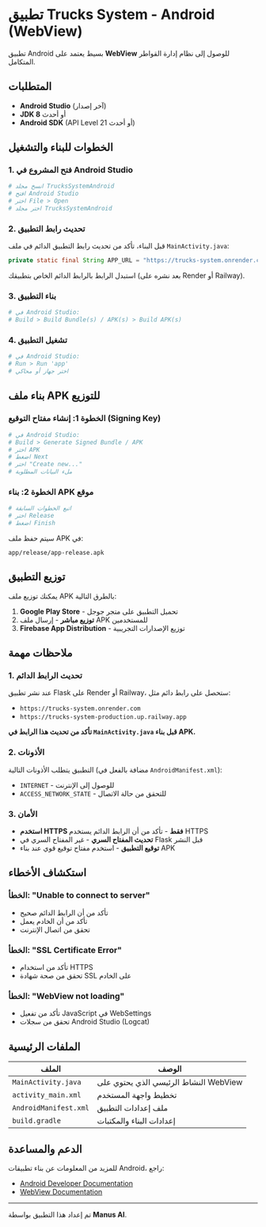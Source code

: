 # تطبيق Trucks System - Android (WebView)

تطبيق Android بسيط يعتمد على **WebView** للوصول إلى نظام إدارة القواطر المتكامل.

## المتطلبات

- **Android Studio** (آخر إصدار)
- **JDK 8** أو أحدث
- **Android SDK** (API Level 21 أو أحدث)

## الخطوات للبناء والتشغيل

### 1. فتح المشروع في Android Studio

```bash
# انسخ مجلد TrucksSystemAndroid
# افتح Android Studio
# اختر File > Open
# اختر مجلد TrucksSystemAndroid
```

### 2. تحديث رابط التطبيق

قبل البناء، تأكد من تحديث رابط التطبيق الدائم في ملف `MainActivity.java`:

```java
private static final String APP_URL = "https://trucks-system.onrender.com/login";
```

استبدل الرابط بالرابط الدائم الخاص بتطبيقك (بعد نشره على Render أو Railway).

### 3. بناء التطبيق

```bash
# في Android Studio:
# Build > Build Bundle(s) / APK(s) > Build APK(s)
```

### 4. تشغيل التطبيق

```bash
# في Android Studio:
# Run > Run 'app'
# اختر جهاز أو محاكي
```

## بناء ملف APK للتوزيع

### الخطوة 1: إنشاء مفتاح التوقيع (Signing Key)

```bash
# في Android Studio:
# Build > Generate Signed Bundle / APK
# اختر APK
# اضغط Next
# اختر "Create new..."
# ملء البيانات المطلوبة
```

### الخطوة 2: بناء APK موقع

```bash
# اتبع الخطوات السابقة
# اختر Release
# اضغط Finish
```

سيتم حفظ ملف APK في:
```
app/release/app-release.apk
```

## توزيع التطبيق

يمكنك توزيع ملف APK بالطرق التالية:

1. **Google Play Store** - تحميل التطبيق على متجر جوجل
2. **توزيع مباشر** - إرسال ملف APK للمستخدمين
3. **Firebase App Distribution** - توزيع الإصدارات التجريبية

## ملاحظات مهمة

### 1. تحديث الرابط الدائم

عند نشر تطبيق Flask على Render أو Railway، ستحصل على رابط دائم مثل:
- `https://trucks-system.onrender.com`
- `https://trucks-system-production.up.railway.app`

**تأكد من تحديث هذا الرابط في `MainActivity.java` قبل بناء APK.**

### 2. الأذونات

التطبيق يتطلب الأذونات التالية (مضافة بالفعل في `AndroidManifest.xml`):
- `INTERNET` - للوصول إلى الإنترنت
- `ACCESS_NETWORK_STATE` - للتحقق من حالة الاتصال

### 3. الأمان

- **استخدم HTTPS فقط** - تأكد من أن الرابط الدائم يستخدم HTTPS
- **تحديث المفتاح السري** - غير المفتاح السري في Flask قبل النشر
- **توقيع التطبيق** - استخدم مفتاح توقيع قوي عند بناء APK

## استكشاف الأخطاء

### الخطأ: "Unable to connect to server"

- تأكد من أن الرابط الدائم صحيح
- تأكد من أن الخادم يعمل
- تحقق من اتصال الإنترنت

### الخطأ: "SSL Certificate Error"

- تأكد من استخدام HTTPS
- تحقق من صحة شهادة SSL على الخادم

### الخطأ: "WebView not loading"

- تأكد من تفعيل JavaScript في WebSettings
- تحقق من سجلات Android Studio (Logcat)

## الملفات الرئيسية

| الملف | الوصف |
|------|--------|
| `MainActivity.java` | النشاط الرئيسي الذي يحتوي على WebView |
| `activity_main.xml` | تخطيط واجهة المستخدم |
| `AndroidManifest.xml` | ملف إعدادات التطبيق |
| `build.gradle` | إعدادات البناء والمكتبات |

## الدعم والمساعدة

للمزيد من المعلومات عن بناء تطبيقات Android، راجع:
- [Android Developer Documentation](https://developer.android.com)
- [WebView Documentation](https://developer.android.com/reference/android/webkit/WebView)

---

تم إعداد هذا التطبيق بواسطة **Manus AI**.
